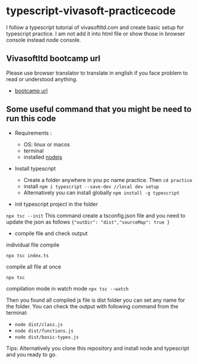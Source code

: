 # typescript-vivasoft-practicecode

I follow a typescript tutorial of vivasoftltd.com and create basic setup for typescript practice. I am not add it into html file or show those in browser console instead  node console.

## Vivasoftltd bootcamp url

Please use browser translator to translate in english if you face problem to read or understood anything.
- [bootcamp url](https://www.vivasoftltd.com/typescript-bootcamp)

## Some useful command that you might be need to run this code

- Requirements :
  - OS: linux or macos
  - terminal
  - installed [nodejs](https://nodejs.org/en/)

- Install typescript
  - Create a folder anywhere in you pc name practice. Then
```cd practice```
  - install
```npm i typescript --save-dev //local dev setup```
  - Alternatively you can install globally
```npm install -g typescript```

- init typescript project in the folder

```npx tsc --init```
This command create a tsconfig.json file and you need to update the json as follows
```{"outDir": "dist","sourceMap": true }```

- compile file and check output

individual file compile

```npx tsc index.ts```

compile all file at once

```npx tsc```

compilation mode in watch mode
```npx tsc --watch```

Then you found all compiled js file is dist folder you can set any name for the folder. You can check the output with following command from the terminal:

- ```node dist/class.js```
- ```node dist/functions.js```
- ```node dist/basic-types.js```

Tips: Alternatively you clone this repository and install node and typescript and you ready to go.
